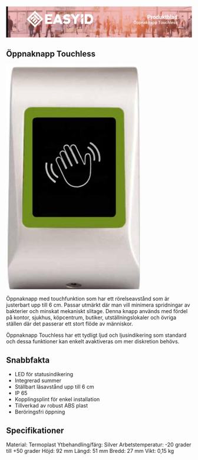 ![](_page_0_Picture_0.jpeg)

## **Öppnaknapp Touchless**

![](_page_0_Picture_2.jpeg)

Öppnaknapp med touchfunktion som har ett rörelseavstånd som är justerbart upp till 6 cm. Passar utmärkt där man vill minimera spridningar av bakterier och minskat mekaniskt slitage. Denna knapp används med fördel på kontor, sjukhus, köpcentrum, butiker, utställningslokaler och övriga ställen där det passerar ett stort flöde av människor.

Öppnaknapp Touchless har ett tydligt ljud och ljusindikering som standard och dessa funktioner kan enkelt avaktiveras om mer diskretion behövs.

## **Snabbfakta**

- LED för statusindikering
- Integrerad summer
- Ställbart läsavstånd upp till 6 cm
- IP 65
- Kopplingsplint för enkel installation
- Tillverkad av robust ABS plast
- Beröringsfri öppning

## **Specifikationer**

Material: Termoplast Ytbehandling/färg: Silver Arbetstemperatur: -20 grader till +50 grader Höjd: 92 mm Längd: 51 mm Bredd: 27 mm Vikt: 0,15 kg